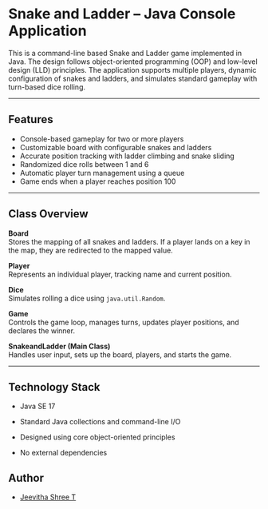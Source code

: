 # Snake and Ladder – Java Console Application

This is a command-line based Snake and Ladder game implemented in Java. The design follows object-oriented programming (OOP) and low-level design (LLD) principles. The application supports multiple players, dynamic configuration of snakes and ladders, and simulates standard gameplay with turn-based dice rolling.

---

## Features

- Console-based gameplay for two or more players
- Customizable board with configurable snakes and ladders
- Accurate position tracking with ladder climbing and snake sliding
- Randomized dice rolls between 1 and 6
- Automatic player turn management using a queue
- Game ends when a player reaches position 100

---

## Class Overview

**Board**  
Stores the mapping of all snakes and ladders. If a player lands on a key in the map, they are redirected to the mapped value.

**Player**  
Represents an individual player, tracking name and current position.

**Dice**  
Simulates rolling a dice using `java.util.Random`.

**Game**  
Controls the game loop, manages turns, updates player positions, and declares the winner.

**SnakeandLadder (Main Class)**  
Handles user input, sets up the board, players, and starts the game.

---

## Technology Stack

- Java SE 17

- Standard Java collections and command-line I/O

- Designed using core object-oriented principles

- No external dependencies


## Author

- [Jeevitha Shree T](https://github.com/JeevithaShreeT)
